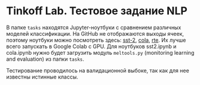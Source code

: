 # Tinkoff Lab. Тестовое задание NLP

В папке `tasks` находятся Jupyter-ноутбуки с сравнением различных моделей классификации. На GitHub не отображаются выходы ячеек, поэтому ноутбуки можно посмотреть здесь: [sst-2](https://nbviewer.org/github/pkseniya/nlp-testing/blob/main/tasks/sst2.ipynb), [cola](https://nbviewer.org/github/pkseniya/nlp-testing/blob/main/tasks/cola.ipynb), [rte](https://nbviewer.org/github/pkseniya/nlp-testing/blob/main/tasks/rte.ipynb). Их лучше всего запускать в Google Colab с GPU. Для ноутбуков sst2.ipynb и cola.ipynb нужно будет загрузить модуль `meltools.py` (monitoring learning and evaluation) из папки `tasks`.

Тестирование проводилось на валидационной выбоке, так как для нее известны истинные классы. 
